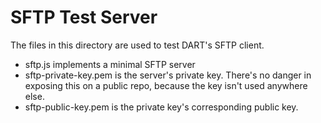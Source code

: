 # SFTP Test Server

The files in this directory are used to test DART's SFTP client.

* sftp.js implements a minimal SFTP server
* sftp-private-key.pem is the server's private key. There's no danger in exposing this on a public repo, because the key isn't used anywhere else.
* sftp-public-key.pem is the private key's corresponding public key.
